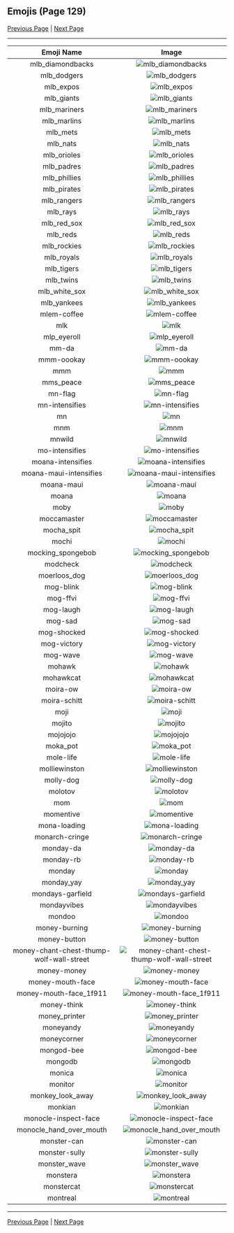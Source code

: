 
## Emojis (Page 129)

[Previous Page](/docs/hc/page-m-0128.md)
  | [Next Page](/docs/hc/page-m-0130.md)

<hr />

|Emoji Name|Image|
| :-: | :-: |
|mlb_diamondbacks| ![mlb_diamondbacks](/emojis/hc/mlb_diamondbacks.jpg)|
|mlb_dodgers| ![mlb_dodgers](/emojis/hc/mlb_dodgers.jpg)|
|mlb_expos| ![mlb_expos](/emojis/hc/mlb_expos.jpg)|
|mlb_giants| ![mlb_giants](/emojis/hc/mlb_giants.jpg)|
|mlb_mariners| ![mlb_mariners](/emojis/hc/mlb_mariners.jpg)|
|mlb_marlins| ![mlb_marlins](/emojis/hc/mlb_marlins.jpg)|
|mlb_mets| ![mlb_mets](/emojis/hc/mlb_mets.jpg)|
|mlb_nats| ![mlb_nats](/emojis/hc/mlb_nats.jpg)|
|mlb_orioles| ![mlb_orioles](/emojis/hc/mlb_orioles.jpg)|
|mlb_padres| ![mlb_padres](/emojis/hc/mlb_padres.jpg)|
|mlb_phillies| ![mlb_phillies](/emojis/hc/mlb_phillies.jpg)|
|mlb_pirates| ![mlb_pirates](/emojis/hc/mlb_pirates.jpg)|
|mlb_rangers| ![mlb_rangers](/emojis/hc/mlb_rangers.jpg)|
|mlb_rays| ![mlb_rays](/emojis/hc/mlb_rays.jpg)|
|mlb_red_sox| ![mlb_red_sox](/emojis/hc/mlb_red_sox.jpg)|
|mlb_reds| ![mlb_reds](/emojis/hc/mlb_reds.jpg)|
|mlb_rockies| ![mlb_rockies](/emojis/hc/mlb_rockies.jpg)|
|mlb_royals| ![mlb_royals](/emojis/hc/mlb_royals.jpg)|
|mlb_tigers| ![mlb_tigers](/emojis/hc/mlb_tigers.jpg)|
|mlb_twins| ![mlb_twins](/emojis/hc/mlb_twins.gif)|
|mlb_white_sox| ![mlb_white_sox](/emojis/hc/mlb_white_sox.jpg)|
|mlb_yankees| ![mlb_yankees](/emojis/hc/mlb_yankees.jpg)|
|mlem-coffee| ![mlem-coffee](/emojis/hc/mlem-coffee.png)|
|mlk| ![mlk](/emojis/hc/mlk.jpg)|
|mlp_eyeroll| ![mlp_eyeroll](/emojis/hc/mlp_eyeroll.gif)|
|mm-da| ![mm-da](/emojis/hc/mm-da.png)|
|mmm-oookay| ![mmm-oookay](/emojis/hc/mmm-oookay.gif)|
|mmm| ![mmm](/emojis/hc/mmm.jpg)|
|mms_peace| ![mms_peace](/emojis/hc/mms_peace.gif)|
|mn-flag| ![mn-flag](/emojis/hc/mn-flag.png)|
|mn-intensifies| ![mn-intensifies](/emojis/hc/mn-intensifies.gif)|
|mn| ![mn](/emojis/hc/mn.jpg)|
|mnm| ![mnm](/emojis/hc/mnm.png)|
|mnwild| ![mnwild](/emojis/hc/mnwild.png)|
|mo-intensifies| ![mo-intensifies](/emojis/hc/mo-intensifies.gif)|
|moana-intensifies| ![moana-intensifies](/emojis/hc/moana-intensifies.gif)|
|moana-maui-intensifies| ![moana-maui-intensifies](/emojis/hc/moana-maui-intensifies.gif)|
|moana-maui| ![moana-maui](/emojis/hc/moana-maui.png)|
|moana| ![moana](/emojis/hc/moana.png)|
|moby| ![moby](/emojis/hc/moby.png)|
|moccamaster| ![moccamaster](/emojis/hc/moccamaster.png)|
|mocha_spit| ![mocha_spit](/emojis/hc/mocha_spit.gif)|
|mochi| ![mochi](/emojis/hc/mochi.jpg)|
|mocking_spongebob| ![mocking_spongebob](/emojis/hc/mocking_spongebob.png)|
|modcheck| ![modcheck](/emojis/hc/modcheck.png)|
|moerloos_dog| ![moerloos_dog](/emojis/hc/moerloos_dog.png)|
|mog-blink| ![mog-blink](/emojis/hc/mog-blink.gif)|
|mog-ffvi| ![mog-ffvi](/emojis/hc/mog-ffvi.gif)|
|mog-laugh| ![mog-laugh](/emojis/hc/mog-laugh.gif)|
|mog-sad| ![mog-sad](/emojis/hc/mog-sad.gif)|
|mog-shocked| ![mog-shocked](/emojis/hc/mog-shocked.gif)|
|mog-victory| ![mog-victory](/emojis/hc/mog-victory.gif)|
|mog-wave| ![mog-wave](/emojis/hc/mog-wave.gif)|
|mohawk| ![mohawk](/emojis/hc/mohawk.png)|
|mohawkcat| ![mohawkcat](/emojis/hc/mohawkcat.png)|
|moira-ow| ![moira-ow](/emojis/hc/moira-ow.png)|
|moira-schitt| ![moira-schitt](/emojis/hc/moira-schitt.png)|
|moji| ![moji](/emojis/hc/moji.png)|
|mojito| ![mojito](/emojis/hc/mojito.png)|
|mojojojo| ![mojojojo](/emojis/hc/mojojojo.png)|
|moka_pot| ![moka_pot](/emojis/hc/moka_pot.png)|
|mole-life| ![mole-life](/emojis/hc/mole-life.jpg)|
|molliewinston| ![molliewinston](/emojis/hc/molliewinston.png)|
|molly-dog| ![molly-dog](/emojis/hc/molly-dog.png)|
|molotov| ![molotov](/emojis/hc/molotov.png)|
|mom| ![mom](/emojis/hc/mom.png)|
|momentive| ![momentive](/emojis/hc/momentive.png)|
|mona-loading| ![mona-loading](/emojis/hc/mona-loading.gif)|
|monarch-cringe| ![monarch-cringe](/emojis/hc/monarch-cringe.png)|
|monday-da| ![monday-da](/emojis/hc/monday-da.png)|
|monday-rb| ![monday-rb](/emojis/hc/monday-rb.png)|
|monday| ![monday](/emojis/hc/monday.png)|
|monday_yay| ![monday_yay](/emojis/hc/monday_yay.gif)|
|mondays-garfield| ![mondays-garfield](/emojis/hc/mondays-garfield.gif)|
|mondayvibes| ![mondayvibes](/emojis/hc/mondayvibes.png)|
|mondoo| ![mondoo](/emojis/hc/mondoo.png)|
|money-burning| ![money-burning](/emojis/hc/money-burning.gif)|
|money-button| ![money-button](/emojis/hc/money-button.gif)|
|money-chant-chest-thump-wolf-wall-street| ![money-chant-chest-thump-wolf-wall-street](/emojis/hc/money-chant-chest-thump-wolf-wall-street.gif)|
|money-money| ![money-money](/emojis/hc/money-money.gif)|
|money-mouth-face| ![money-mouth-face](/emojis/hc/money-mouth-face.gif)|
|money-mouth-face_1f911| ![money-mouth-face_1f911](/emojis/hc/money-mouth-face_1f911.png)|
|money-think| ![money-think](/emojis/hc/money-think.png)|
|money_printer| ![money_printer](/emojis/hc/money_printer.png)|
|moneyandy| ![moneyandy](/emojis/hc/moneyandy.png)|
|moneycorner| ![moneycorner](/emojis/hc/moneycorner.jpg)|
|mongod-bee| ![mongod-bee](/emojis/hc/mongod-bee.png)|
|mongodb| ![mongodb](/emojis/hc/mongodb.jpg)|
|monica| ![monica](/emojis/hc/monica.png)|
|monitor| ![monitor](/emojis/hc/monitor.png)|
|monkey_look_away| ![monkey_look_away](/emojis/hc/monkey_look_away.png)|
|monkian| ![monkian](/emojis/hc/monkian.png)|
|monocle-inspect-face| ![monocle-inspect-face](/emojis/hc/monocle-inspect-face.gif)|
|monocle_hand_over_mouth| ![monocle_hand_over_mouth](/emojis/hc/monocle_hand_over_mouth.png)|
|monster-can| ![monster-can](/emojis/hc/monster-can.png)|
|monster-sully| ![monster-sully](/emojis/hc/monster-sully.png)|
|monster_wave| ![monster_wave](/emojis/hc/monster_wave.png)|
|monstera| ![monstera](/emojis/hc/monstera.png)|
|monstercat| ![monstercat](/emojis/hc/monstercat.png)|
|montreal| ![montreal](/emojis/hc/montreal.jpg)|

<hr/>

[Previous Page](/docs/hc/page-m-0128.md)
  | [Next Page](/docs/hc/page-m-0130.md)